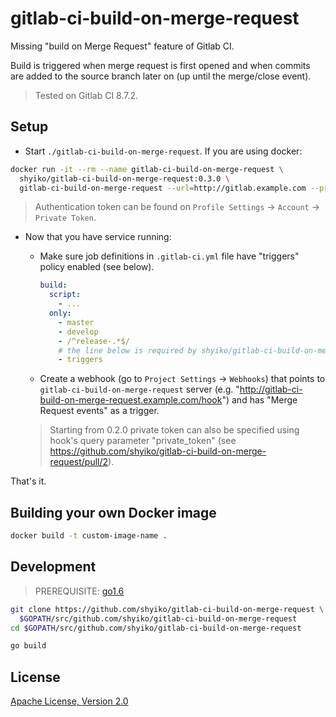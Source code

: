 # gitlab-ci-build-on-merge-request

Missing "build on Merge Request" feature of Gitlab CI.

Build is triggered when merge request is first opened and when commits are added to the source branch later on
(up until the merge/close event).

> Tested on Gitlab CI 8.7.2.

## Setup

* Start `./gitlab-ci-build-on-merge-request`. If you are using docker:

```sh
docker run -it --rm --name gitlab-ci-build-on-merge-request \
  shyiko/gitlab-ci-build-on-merge-request:0.3.0 \
  gitlab-ci-build-on-merge-request --url=http://gitlab.example.com --private_token=<authentication token>
```

> Authentication token can be found on `Profile Settings` -> `Account` -> `Private Token`.

* Now that you have service running:

  - Make sure job definitions in `.gitlab-ci.yml` file have "triggers" policy enabled (see below).

    ```yaml
    build:
      script:
        - ...
      only:
        - master
        - develop
        - /^release-.*$/
        # the line below is required by shyiko/gitlab-ci-build-on-merge-request
        - triggers
    ```

  - Create a webhook (go to `Project Settings` -> `Webhooks`) that points to `gitlab-ci-build-on-merge-request`
  server (e.g. "http://gitlab-ci-build-on-merge-request.example.com/hook") and has "Merge Request events" as a trigger.

  > Starting from 0.2.0 private token can also be specified using hook's query parameter "private_token" (see https://github.com/shyiko/gitlab-ci-build-on-merge-request/pull/2).

That's it.

## Building your own Docker image

```sh
docker build -t custom-image-name .
```

## Development

> PREREQUISITE: [go1.6](https://github.com/moovweb/gvm)

```sh
git clone https://github.com/shyiko/gitlab-ci-build-on-merge-request \
  $GOPATH/src/github.com/shyiko/gitlab-ci-build-on-merge-request
cd $GOPATH/src/github.com/shyiko/gitlab-ci-build-on-merge-request

go build
```

## License

[Apache License, Version 2.0](http://www.apache.org/licenses/LICENSE-2.0)

